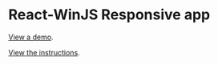 React-WinJS Responsive app
============

[View a demo](https://github.com/jayrenn/react-winjs-demo).

[View the instructions](https://github.com/jayrenn/react-winjs-demo/wiki/Instructions).
